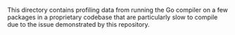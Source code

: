 This directory contains profiling data from running the Go compiler on a few packages in a proprietary codebase that are particularly slow to compile due to the issue demonstrated by this repository.
